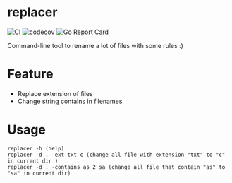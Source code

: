 # replacer 
![CI](https://github.com/guerinoni/replacer/workflows/CI/badge.svg)
[![codecov](https://codecov.io/gh/guerinoni/replacer/branch/master/graph/badge.svg)](https://codecov.io/gh/guerinoni/replacer)
[![Go Report Card](https://goreportcard.com/badge/github.com/guerinoni/replacer)](https://goreportcard.com/report/github.com/guerinoni/replacer)

Command-line tool to rename a lot of files with some rules :)

# Feature
* Replace extension of files
* Change string contains in filenames

# Usage
```
replacer -h (help)
replacer -d . -ext txt c (change all file with extension "txt" to "c" in current dir )
replacer -d . -contains as 2 sa (change all file that contain "as" to "sa" in current dir)
```
